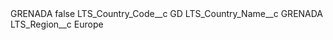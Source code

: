 <?xml version="1.0" encoding="UTF-8"?>
<CustomMetadata xmlns="http://soap.sforce.com/2006/04/metadata" xmlns:xsi="http://www.w3.org/2001/XMLSchema-instance" xmlns:xsd="http://www.w3.org/2001/XMLSchema">
    <label>GRENADA</label>
    <protected>false</protected>
    <values>
        <field>LTS_Country_Code__c</field>
        <value xsi:type="xsd:string">GD</value>
    </values>
    <values>
        <field>LTS_Country_Name__c</field>
        <value xsi:type="xsd:string">GRENADA</value>
    </values>
    <values>
        <field>LTS_Region__c</field>
        <value xsi:type="xsd:string">Europe</value>
    </values>
</CustomMetadata>
